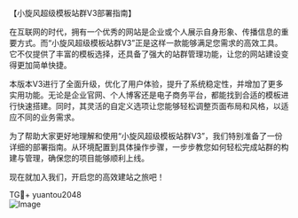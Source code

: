 【小旋风超级模板站群V3部署指南】

在互联网的时代，拥有一个优秀的网站是企业或个人展示自身形象、传播信息的重要方式。而“小旋风超级模板站群V3”正是这样一款能够满足您需求的高效工具。它不仅提供了丰富的模板选择，还具备了强大的站群管理功能，让您的网站建设变得更加简单快捷。

本版本V3进行了全面升级，优化了用户体验，提升了系统稳定性，并增加了更多实用功能。无论是企业官网、个人博客还是电子商务平台，都能找到合适的模板进行快速搭建。同时，其灵活的自定义选项让您能够轻松调整页面布局和风格，以适应不同的业务需求。

为了帮助大家更好地理解和使用“小旋风超级模板站群V3”，我们特别准备了一份详细的部署指南。从环境配置到具体操作步骤，一步步教您如何轻松完成站群的构建与管理，确保您的项目能够顺利上线。

现在就加入我们，开启您的高效建站之旅吧！

TG💪+ yuantou2048  
![Image](https://github.com/user-attachments/assets/42a5a4a5-fea9-4a1d-8aa0-73e57e430cca)